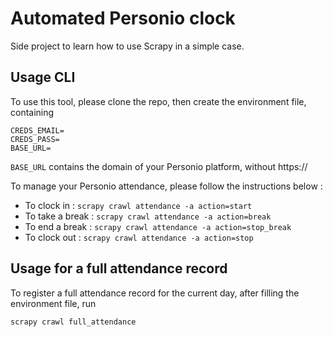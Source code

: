 # Automated Personio clock

Side project to learn how to use Scrapy in a simple case.

## Usage CLI

To use this tool, please clone the repo, then create the environment file, containing 

```
CREDS_EMAIL=
CREDS_PASS=
BASE_URL=
```
`BASE_URL` contains the domain of your Personio platform, without https://

To manage your Personio attendance, please follow the instructions below :
- To clock in : `scrapy crawl attendance -a action=start`
- To take a break : `scrapy crawl attendance -a action=break`
- To end a break : `scrapy crawl attendance -a action=stop_break`
- To clock out : `scrapy crawl attendance -a action=stop`


## Usage for a full attendance record 

To register a full attendance record for the current day, after filling the environment file, run

`scrapy crawl full_attendance`